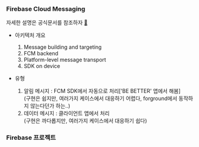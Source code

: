 ### Firebase Cloud Messaging
자세한 설명은 공식문서를 참조하자 [📌](https://firebase.google.com/docs/cloud-messaging)

+ 아키텍처 개요
  1. Message building and targeting
  2. FCM backend
  3. Platform-level message transport
  4. SDK on device
 
+ 유형
  1. 알림 메시지 : FCM SDK에서 자동으로 처리['BE BETTER' 앱에서 해봄]  
  (구현은 쉽지만, 여러가지 케이스에서 대응하기 어렵다, forground에서 동작하지 않는다던가 하는..)  
  2. 데이터 메시지 : 클라이언트 앱에서 처리  
  (구현은 까다롭지만, 여러가지 케이스에서 대응하기 쉽다)
  
### Firebase 프로젝트
